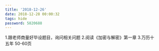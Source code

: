 ```yaml
---
title: '2018-12-26'
date: 2018-12-28 00:00:32
tags: hide
password: 5820688
---
```

1.跟老师商量好毕设题目，询问相关问题
2.阅读《加密与解密》第一章
3.万历十五年 50-60页
